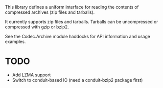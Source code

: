 This library defines a uniform interface for reading the contents of
compressed archives (zip files and tarballs).

It currently supports zip files and tarballs.  Tarballs can be
uncompressed or compressed with gzip or bzip2.

See the Codec.Archive module haddocks for API information and
usage examples.

# TODO

 * Add LZMA support
 * Switch to conduit-based IO (need a conduit-bzip2 package first)
